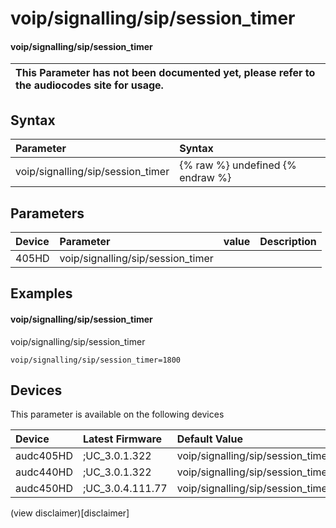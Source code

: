 ﻿---
description: voip/signalling/sip/session_timer
search: false
---

# voip/signalling/sip/session_timer

#### voip/signalling/sip/session_timer


| This Parameter has not been documented yet, please refer to the audiocodes site for usage.  |
| :--- |

## Syntax
| Parameter | Syntax |
| :--- | :--- |
|voip/signalling/sip/session_timer | {% raw %} undefined {% endraw %} |

## Parameters
|Device|Parameter|value|Description|
|:---|:---|:---|:---|
| 405HD | voip/signalling/sip/session_timer |  |  |

## Examples
#### voip/signalling/sip/session_timer

voip/signalling/sip/session_timer

```
voip/signalling/sip/session_timer=1800
```

## Devices
This parameter is available on the following devices

| Device | Latest Firmware | Default Value |
|:---|:---|:---|
| audc405HD | ;UC_3.0.1.322 | voip/signalling/sip/session_timer=1800 
| audc440HD | ;UC_3.0.1.322 | voip/signalling/sip/session_timer=1800 
| audc450HD | ;UC_3.0.4.111.77 | voip/signalling/sip/session_timer=1800 

(view disclaimer)[disclaimer]
